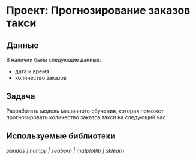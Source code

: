 # Проект: Прогнозирование заказов такси


## Данные

В наличии были следующие данные:
- дата и время 
- количество заказов


## Задача

Разработать модель машинного обучения, которая поможет прогнозировать количество заказов такси на следующий час

## Используемые библиотеки
*pandas | numpy | seaborn | matplotlib | sklearn*
